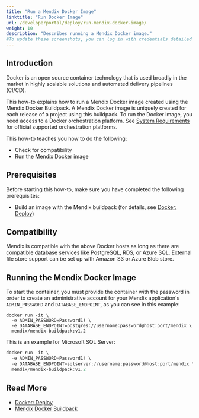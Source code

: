 ```yaml
---
title: "Run a Mendix Docker Image"
linktitle: "Run Docker Image"
url: /developerportal/deploy/run-mendix-docker-image/
weight: 10
description: "Describes running a Mendix Docker image."
#To update these screenshots, you can log in with credentials detailed in How to Update Screenshots Using Team Apps.
---
```


## Introduction

Docker is an open source container technology that is used broadly in the market in highly scalable solutions and automated delivery pipelines (CI/CD).

This how-to explains how to run a Mendix Docker image created using the Mendix Docker Buildpack. A Mendix Docker image is uniquely created for each release of a project using this buildpack. To run the Docker image, you need access to a Docker orchestration platform. See [System Requirements](/refguide/system-requirements/) for official supported orchestration platforms. 

This how-to teaches you how to do the following:

* Check for compatibility
* Run the Mendix Docker image

## Prerequisites

Before starting this how-to, make sure you have completed the following prerequisites:

* Build an image with the Mendix buildpack (for details, see [Docker: Deploy](/developerportal/deploy/docker-deploy/))

## Compatibility

Mendix is compatible with the above Docker hosts as long as there are compatible database services like PostgreSQL, RDS, or Azure SQL. External file store support can be set up with Amazon S3 or Azure Blob store.

## Running the Mendix Docker Image

To start the container, you must provide the container with the password in order to create an administrative account for your Mendix application's `ADMIN_PASSWORD`
and `DATABASE_ENDPOINT`, as you can see in this example:

```shell
docker run -it \
  -e ADMIN_PASSWORD=Password1! \
  -e DATABASE_ENDPOINT=postgres://username:password@host:port/mendix \
  mendix/mendix-buildpack:v1.2  
```

This is an example for Microsoft SQL Server:

```powershell
docker run -it \
  -e ADMIN_PASSWORD=Password1! \
  -e DATABASE_ENDPOINT=sqlserver://username:password@host:port/mendix \
  mendix/mendix-buildpack:v1.2  
```

## Read More

* [Docker: Deploy](/developerportal/deploy/docker-deploy/)
* [Mendix Docker Buildpack](https://github.com/mendix/docker-mendix-buildpack)
